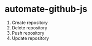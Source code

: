 # automate-github-js

1. Create repository 
2. Delete repository
3. Push repository
4. Update repository
